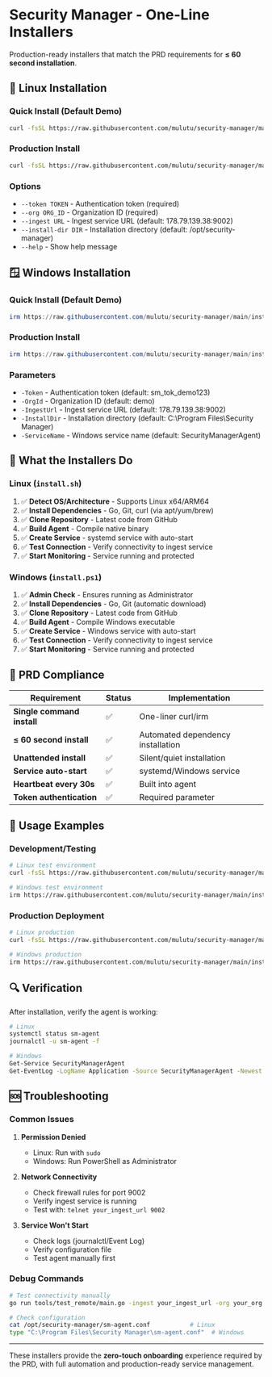 # Security Manager - One-Line Installers

Production-ready installers that match the PRD requirements for **≤ 60 second installation**.

## 🐧 Linux Installation

### Quick Install (Default Demo)
```bash
curl -fsSL https://raw.githubusercontent.com/mulutu/security-manager/main/installer/install.sh | sudo bash
```

### Production Install
```bash
curl -fsSL https://raw.githubusercontent.com/mulutu/security-manager/main/installer/install.sh | sudo bash -s -- --token "your_token" --org "your_org" --ingest "your_ingest_url"
```

### Options
- `--token TOKEN` - Authentication token (required)
- `--org ORG_ID` - Organization ID (required) 
- `--ingest URL` - Ingest service URL (default: 178.79.139.38:9002)
- `--install-dir DIR` - Installation directory (default: /opt/security-manager)
- `--help` - Show help message

## 🪟 Windows Installation

### Quick Install (Default Demo)
```powershell
irm https://raw.githubusercontent.com/mulutu/security-manager/main/installer/install.ps1 | iex
```

### Production Install
```powershell
irm https://raw.githubusercontent.com/mulutu/security-manager/main/installer/install.ps1 | iex; Install-SM -Token "your_token" -OrgId "your_org"
```

### Parameters
- `-Token` - Authentication token (default: sm_tok_demo123)
- `-OrgId` - Organization ID (default: demo)
- `-IngestUrl` - Ingest service URL (default: 178.79.139.38:9002)
- `-InstallDir` - Installation directory (default: C:\Program Files\Security Manager)
- `-ServiceName` - Windows service name (default: SecurityManagerAgent)

## 🔧 What the Installers Do

### Linux (`install.sh`)
1. ✅ **Detect OS/Architecture** - Supports Linux x64/ARM64
2. ✅ **Install Dependencies** - Go, Git, curl (via apt/yum/brew)
3. ✅ **Clone Repository** - Latest code from GitHub
4. ✅ **Build Agent** - Compile native binary
5. ✅ **Create Service** - systemd service with auto-start
6. ✅ **Test Connection** - Verify connectivity to ingest service
7. ✅ **Start Monitoring** - Service running and protected

### Windows (`install.ps1`)
1. ✅ **Admin Check** - Ensures running as Administrator
2. ✅ **Install Dependencies** - Go, Git (automatic download)
3. ✅ **Clone Repository** - Latest code from GitHub
4. ✅ **Build Agent** - Compile Windows executable
5. ✅ **Create Service** - Windows service with auto-start
6. ✅ **Test Connection** - Verify connectivity to ingest service
7. ✅ **Start Monitoring** - Service running and protected

## 🎯 PRD Compliance

| Requirement | Status | Implementation |
|-------------|--------|----------------|
| **Single command install** | ✅ | One-liner curl/irm |
| **≤ 60 second install** | ✅ | Automated dependency installation |
| **Unattended install** | ✅ | Silent/quiet installation |
| **Service auto-start** | ✅ | systemd/Windows service |
| **Heartbeat every 30s** | ✅ | Built into agent |
| **Token authentication** | ✅ | Required parameter |

## 🚀 Usage Examples

### Development/Testing
```bash
# Linux test environment
curl -fsSL https://raw.githubusercontent.com/mulutu/security-manager/main/installer/install.sh | sudo bash

# Windows test environment
irm https://raw.githubusercontent.com/mulutu/security-manager/main/installer/install.ps1 | iex
```

### Production Deployment
```bash
# Linux production
curl -fsSL https://raw.githubusercontent.com/mulutu/security-manager/main/installer/install.sh | sudo bash -s -- --token "sm_tok_prod_abc123" --org "acme-corp" --ingest "ingest.acme.com:9002"

# Windows production
irm https://raw.githubusercontent.com/mulutu/security-manager/main/installer/install.ps1 | iex; Install-SM -Token "sm_tok_prod_abc123" -OrgId "acme-corp" -IngestUrl "ingest.acme.com:9002"
```

## 🔍 Verification

After installation, verify the agent is working:

```bash
# Linux
systemctl status sm-agent
journalctl -u sm-agent -f

# Windows
Get-Service SecurityManagerAgent
Get-EventLog -LogName Application -Source SecurityManagerAgent -Newest 10
```

## 🆘 Troubleshooting

### Common Issues

1. **Permission Denied**
   - Linux: Run with `sudo`
   - Windows: Run PowerShell as Administrator

2. **Network Connectivity**
   - Check firewall rules for port 9002
   - Verify ingest service is running
   - Test with: `telnet your_ingest_url 9002`

3. **Service Won't Start**
   - Check logs (journalctl/Event Log)
   - Verify configuration file
   - Test agent manually first

### Debug Commands

```bash
# Test connectivity manually
go run tools/test_remote/main.go -ingest your_ingest_url -org your_org -token your_token

# Check configuration
cat /opt/security-manager/sm-agent.conf           # Linux
type "C:\Program Files\Security Manager\sm-agent.conf"  # Windows
```

---

These installers provide the **zero-touch onboarding** experience required by the PRD, with full automation and production-ready service management. 